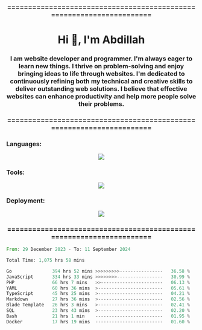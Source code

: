 <h3 align="center">=====================================================================</h3>
<h1 align="center">Hi 👋, I'm Abdillah</h1>
<h3 align="center">I am website developer and programmer. I'm always eager to learn new things. I thrive on problem-solving and enjoy bringing ideas to life through websites. I'm dedicated to continuously refining both my technical and creative skills to deliver outstanding web solutions. I believe that effective websites can enhance productivity and help more people solve their problems.</h3>
<h3 align="center">=====================================================================</h3>

<h3 align="left">Languages:</h3>
<p align="center">
  <a href="https://skillicons.dev">
    <img src="https://skillicons.dev/icons?i=go,nodejs,php,css,html,kotlin" />
  </a>
</p>

<h3 align="left">Tools:</h3>
<p align="center">
  <a href="https://skillicons.dev">
    <img src="https://skillicons.dev/icons?i=express,nextjs,postman,powershell,bash,nginx,arduino,laravel,androidstudio,react,prisma" />
  </a>
</p>

<h3 align="left">Deployment:</h3>
<p align="center">
  <a href="https://skillicons.dev">
    <img src="https://skillicons.dev/icons?i=git,github,docker,aws,jenkins,prometheus,grafana,mongodb,postgres,mysql" />
  </a>
</p>

<h3 align="center">=====================================================================</h3>

<!--START_SECTION:waka-->

```rust
From: 29 December 2023 - To: 11 September 2024

Total Time: 1,075 hrs 58 mins

Go               394 hrs 52 mins >>>>>>>>>----------------   36.58 %
JavaScript       334 hrs 33 mins >>>>>>>>-----------------   30.99 %
PHP              66 hrs 7 mins   >>-----------------------   06.13 %
YAML             60 hrs 36 mins  >------------------------   05.61 %
TypeScript       45 hrs 25 mins  >------------------------   04.21 %
Markdown         27 hrs 36 mins  >------------------------   02.56 %
Blade Template   26 hrs 3 mins   >------------------------   02.41 %
SQL              23 hrs 43 mins  >------------------------   02.20 %
Bash             21 hrs 1 min    -------------------------   01.95 %
Docker           17 hrs 19 mins  -------------------------   01.60 %
```

<!--END_SECTION:waka-->
<!---
Abedmuh/Abedmuh is a ✨ special ✨ repository because its `README.md` (this file) appears on your GitHub profile.
You can click the Preview link to take a look at your changes.
--->

